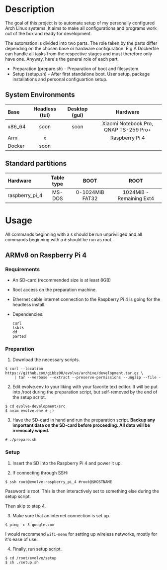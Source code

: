 # Description

The goal of this project is to automate setup of my personally configured Arch Linux systems. It aims to make all configurations and programs work out of the box and ready for development.

The automation is divided into two parts. The role taken by the parts differ depending on the chosen base or hardware configuration. E.g A Dockerfile can handle all tasks from the respective stages and must therefore only have one. Anyway, here's the general role of each part.

* Preparation (prepare.sh) - Preparation of boot and filesystem.
* Setup (setup.sh) - After first standalone boot. User setup, package installations and personal configuartion setup.

## System Environments

| Base   | Headless (tui) | Desktop (gui) | Hardware                                |
| :---   | :---:          | :---:         | :---:                                   |
| x86_64 | soon           | soon          | Xiaomi Notebook Pro, QNAP TS-259 Pro+   |
| Arm    | x              |               | Raspberry Pi 4                          | 
| Docker | soon           |               |                                         |

## Standard partitions

| Hardware              | Table type   | BOOT              | ROOT                      |
| :---                  | :---:        | :---:             | :---:                     |
| raspberry_pi_4        | MS-DOS       | 0-1024MiB FAT32   | 1024MiB - Remaining Ext4  |

# Usage

All commands beginning with a `$` should be run unpriviliged and all commands beginning with a `#` should be run as root.
 
## ARMv8 on Raspberry Pi 4

### Requirements

* An SD-card (recommended size is at least 8GB)
* Root access on the preparation machine.
* Ethernet cable internet connection to the Raspberry Pi 4 is going for the headless install.
* Dependencies: 
    
    ```
    curl
    lsblk
    dd
    parted
    ```

### Preparation

1. Download the necessary scripts.

```
$ curl --location https://github.com/gibbz00/evolve/archive/development.tar.gz \
    | tar --verbose --extract --preserve-permissions --ungzip --file -
```

2. Edit evolve.env to your liking with your favorite text editor. It will be put into /root during the preparation script, but self-removed by the end of the setup script. 

```
$ cd evolve-development/src
$ nvim evolve.env # ;)
```
3. Have the SD-card in hand and run the preparation script. **Backup any important data on the SD-card before proceeding. All data will be irrevocaly wiped.**

```
# ./prepare.sh
```

### Setup

1. Insert the SD into the Raspberry Pi 4 and power it up.

2. If connecting through SSH:

```
$ ssh root@evolve-raspberry_pi_4 #root@$HOSTNAME
```

Password is root. This is then interactively set to something else during the setup script.

Then skip to step 4.

3. Make sure that an internet connection is set up.

```
$ ping -c 3 google.com
```

I would recommend `wifi-menu` for setting up wireless networks, mostly for it's ease of use.

4. Finally, run setup script.

```
$ cd /root/evolve/setup
$ sh ./setup.sh
```
